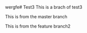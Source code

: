 wergfe# Test3
This is a brach of test3

This is from the master branch

This is from the feature branch2
